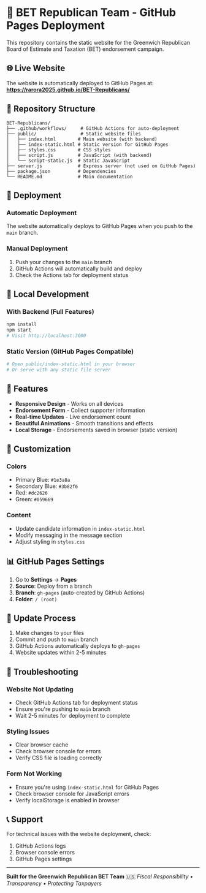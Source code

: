 # 🚀 BET Republican Team - GitHub Pages Deployment

This repository contains the static website for the Greenwich Republican Board of Estimate and Taxation (BET) endorsement campaign.

## 🌐 Live Website

The website is automatically deployed to GitHub Pages at:
**https://rarora2025.github.io/BET-Republicans/**

## 📁 Repository Structure

```
BET-Republicans/
├── .github/workflows/     # GitHub Actions for auto-deployment
├── public/                # Static website files
│   ├── index.html        # Main website (with backend)
│   ├── index-static.html # Static version for GitHub Pages
│   ├── styles.css        # CSS styles
│   ├── script.js         # JavaScript (with backend)
│   └── script-static.js  # Static JavaScript
├── server.js             # Express server (not used on GitHub Pages)
├── package.json          # Dependencies
└── README.md             # Main documentation
```

## 🚀 Deployment

### Automatic Deployment
The website automatically deploys to GitHub Pages when you push to the `main` branch.

### Manual Deployment
1. Push your changes to the `main` branch
2. GitHub Actions will automatically build and deploy
3. Check the Actions tab for deployment status

## 🔧 Local Development

### With Backend (Full Features)
```bash
npm install
npm start
# Visit http://localhost:3000
```

### Static Version (GitHub Pages Compatible)
```bash
# Open public/index-static.html in your browser
# Or serve with any static file server
```

## 📱 Features

- **Responsive Design** - Works on all devices
- **Endorsement Form** - Collect supporter information
- **Real-time Updates** - Live endorsement count
- **Beautiful Animations** - Smooth transitions and effects
- **Local Storage** - Endorsements saved in browser (static version)

## 🎨 Customization

### Colors
- Primary Blue: `#1e3a8a`
- Secondary Blue: `#3b82f6`
- Red: `#dc2626`
- Green: `#059669`

### Content
- Update candidate information in `index-static.html`
- Modify messaging in the message section
- Adjust styling in `styles.css`

## 📊 GitHub Pages Settings

1. Go to **Settings** → **Pages**
2. **Source**: Deploy from a branch
3. **Branch**: `gh-pages` (auto-created by GitHub Actions)
4. **Folder**: `/ (root)`

## 🔄 Update Process

1. Make changes to your files
2. Commit and push to `main` branch
3. GitHub Actions automatically deploys to `gh-pages`
4. Website updates within 2-5 minutes

## 🐛 Troubleshooting

### Website Not Updating
- Check GitHub Actions tab for deployment status
- Ensure you're pushing to `main` branch
- Wait 2-5 minutes for deployment to complete

### Styling Issues
- Clear browser cache
- Check browser console for errors
- Verify CSS file is loading correctly

### Form Not Working
- Ensure you're using `index-static.html` for GitHub Pages
- Check browser console for JavaScript errors
- Verify localStorage is enabled in browser

## 📞 Support

For technical issues with the website deployment, check:
1. GitHub Actions logs
2. Browser console errors
3. GitHub Pages settings

---

**Built for the Greenwich Republican BET Team** 🇺🇸
*Fiscal Responsibility • Transparency • Protecting Taxpayers*
